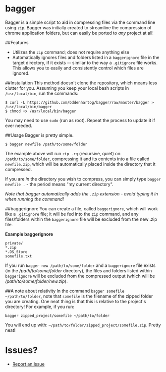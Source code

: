 bagger
======

Bagger is a simple script to aid in compressing files via the command line using `zip`. Bagger was initially created to streamline the compression of chrome application folders, but can easily be ported to _any_ project at all!

##Features
- Utilizes the `zip` command; does not require anything else
- Automatically ignores files and folders listed in a `baggerignore` file in the target directory, if it exists -- similar to the way a `.gitignore` file works. This allows you to easily and consistently control which files are ignored.

##Installation
This method doesn't clone the repository, which means less clutter for you. Assuming you keep your local bash scripts in `/usr/local/bin`, run the commands:

    $ curl -L https://github.com/bddenhartog/bagger/raw/master/bagger > /usr/local/bin/bagger
    $ chmod +x /usr/local/bin/bagger

You may need to use `sudo` (run as root). Repeat the process to update it if ever needed.

##Usage
Bagger is pretty simple.
    
    $ bagger newfile /path/to/some/folder

The example above will run `zip -rq` (recursive, quiet) on `/path/to/some/folder`, compressing it and its contents into a file called `newfile.zip`, which will be automatically placed inside the directory that it compressed.

If you are _in_ the directory you wish to compress, you can simply type `bagger newfile .` - the period means "my current directory".

_Note that bagger automatically adds the `.zip` extension - avoid typing it in when running the command!_

##baggerignore
You can create a file, called `baggerignore`, which will work like a `.gitignore` file; it will be fed into the `zip` command, and any files/folders within the `baggerignore` file will be excluded from the new .zip file.

__Example baggerignore__
    
    private/
    *.zip
    *.DS_Store
    somefile.txt

If you run `bagger new /path/to/some/folder` and a `baggerignore` file exists (in the _/path/to/some/folder_ directory), the files and folders listed within `baggerignore` will be excluded from the compressed output (which will be _/path/to/some/folder/new.zip_).

##A note about relativity
In the command `bagger somefile ~/path/to/folder`, note that `somefile` is the filename of the zipped folder you are creating. One neat thing is that this is relative to the project's directory! For example, if you run:

`bagger zipped_project/somefile ~/path/to/folder`

You will end up with: `~/path/to/folder/zipped_project/somefile.zip`. Pretty neat!

Issues?
=======
- [Report an Issue](https://github.com/bddenhartog/bagger/issues)
